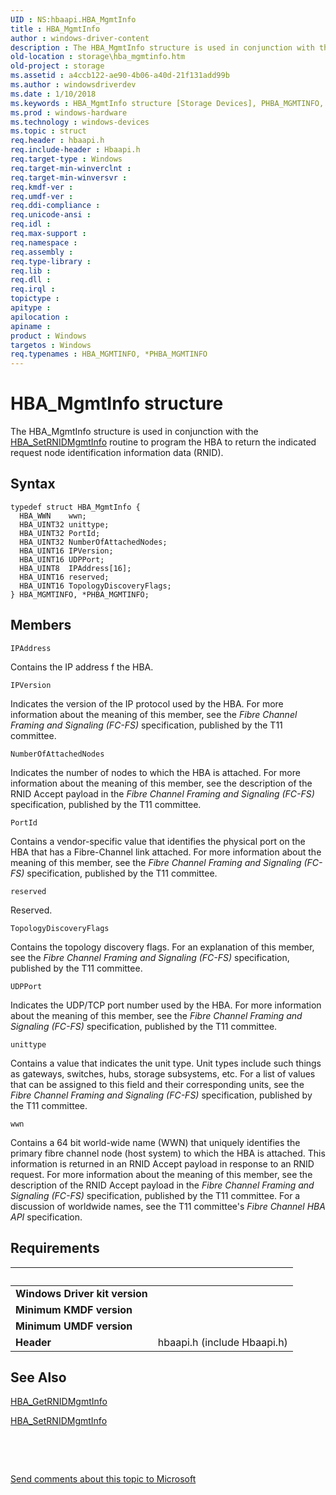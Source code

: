 ```yaml
---
UID : NS:hbaapi.HBA_MgmtInfo
title : HBA_MgmtInfo
author : windows-driver-content
description : The HBA_MgmtInfo structure is used in conjunction with the HBA_SetRNIDMgmtInfo routine to program the HBA to return the indicated request node identification information data (RNID).
old-location : storage\hba_mgmtinfo.htm
old-project : storage
ms.assetid : a4ccb122-ae90-4b06-a40d-21f131add99b
ms.author : windowsdriverdev
ms.date : 1/10/2018
ms.keywords : HBA_MgmtInfo structure [Storage Devices], PHBA_MGMTINFO, PHBA_MGMTINFO structure pointer [Storage Devices], HBA_MgmtInfo, HBA_MGMTINFO structure [Storage Devices], *PHBA_MGMTINFO, hbaapi/PHBA_MGMTINFO, HBA_MGMTINFO, structs-Fibre_d7bcdc56-a999-4d0b-b7f0-88fe53b349b1.xml, hbaapi/HBA_MgmtInfo, storage.hba_mgmtinfo
ms.prod : windows-hardware
ms.technology : windows-devices
ms.topic : struct
req.header : hbaapi.h
req.include-header : Hbaapi.h
req.target-type : Windows
req.target-min-winverclnt : 
req.target-min-winversvr : 
req.kmdf-ver : 
req.umdf-ver : 
req.ddi-compliance : 
req.unicode-ansi : 
req.idl : 
req.max-support : 
req.namespace : 
req.assembly : 
req.type-library : 
req.lib : 
req.dll : 
req.irql : 
topictype : 
apitype : 
apilocation : 
apiname : 
product : Windows
targetos : Windows
req.typenames : HBA_MGMTINFO, *PHBA_MGMTINFO
---
```


# HBA_MgmtInfo structure
The HBA_MgmtInfo structure is used in conjunction with the <a href="..\hbaapi\nf-hbaapi-hba_setrnidmgmtinfo.md">HBA_SetRNIDMgmtInfo</a> routine to program the HBA to return the indicated request node identification information data (RNID).

## Syntax
````
typedef struct HBA_MgmtInfo {
  HBA_WWN    wwn;
  HBA_UINT32 unittype;
  HBA_UINT32 PortId;
  HBA_UINT32 NumberOfAttachedNodes;
  HBA_UINT16 IPVersion;
  HBA_UINT16 UDPPort;
  HBA_UINT8  IPAddress[16];
  HBA_UINT16 reserved;
  HBA_UINT16 TopologyDiscoveryFlags;
} HBA_MGMTINFO, *PHBA_MGMTINFO;
````

## Members


`IPAddress`

Contains the IP address f the HBA.

`IPVersion`

Indicates the version of the IP protocol used by the HBA. For more information about the meaning of this member, see the <i>Fibre Channel Framing and Signaling (FC-FS) </i>specification, published by the T11 committee.

`NumberOfAttachedNodes`

Indicates the number of nodes to which the HBA is attached. For more information about the meaning of this member, see the description of the RNID Accept payload in the <i>Fibre Channel Framing and Signaling (FC-FS) </i>specification, published by the T11 committee.

`PortId`

Contains a vendor-specific value that identifies the physical port on the HBA that has a Fibre-Channel link attached. For more information about the meaning of this member, see the <i>Fibre Channel Framing and Signaling (FC-FS) </i>specification, published by the T11 committee.

`reserved`

Reserved.

`TopologyDiscoveryFlags`

Contains the topology discovery flags. For an explanation of this member, see the <i>Fibre Channel Framing and Signaling (FC-FS) </i>specification, published by the T11 committee.

`UDPPort`

Indicates the UDP/TCP port number used by the HBA. For more information about the meaning of this member, see the <i>Fibre Channel Framing and Signaling (FC-FS) </i>specification, published by the T11 committee.

`unittype`

Contains a value that indicates the unit type. Unit types include such things as gateways, switches, hubs, storage subsystems, etc. For a list of values that can be assigned to this field and their corresponding units, see the <i>Fibre Channel Framing and Signaling (FC-FS) </i>specification, published by the T11 committee.

`wwn`

Contains a 64 bit world-wide name (WWN) that uniquely identifies the primary fibre channel node (host system) to which the HBA is attached. This information is returned in an RNID Accept payload in response to an RNID request. For more information about the meaning of this member, see the description of the RNID Accept payload in the <i>Fibre Channel Framing and Signaling (FC-FS) </i>specification, published by the T11 committee. For a discussion of worldwide names, see the T11 committee's <i>Fibre Channel HBA API</i> specification.


## Requirements
| &nbsp; | &nbsp; |
| ---- |:---- |
| **Windows Driver kit version** |  |
| **Minimum KMDF version** |  |
| **Minimum UMDF version** |  |
| **Header** | hbaapi.h (include Hbaapi.h) |

## See Also

<a href="..\hbaapi\nf-hbaapi-hba_getrnidmgmtinfo.md">HBA_GetRNIDMgmtInfo</a>

<a href="..\hbaapi\nf-hbaapi-hba_setrnidmgmtinfo.md">HBA_SetRNIDMgmtInfo</a>

 

 

<a href="mailto:wsddocfb@microsoft.com?subject=Documentation%20feedback [storage\storage]:%20HBA_MgmtInfo structure%20 RELEASE:%20(1/10/2018)&amp;body=%0A%0APRIVACY STATEMENT%0A%0AWe use your feedback to improve the documentation. We don't use your email address for any other purpose, and we'll remove your email address from our system after the issue that you're reporting is fixed. While we're working to fix this issue, we might send you an email message to ask for more info. Later, we might also send you an email message to let you know that we've addressed your feedback.%0A%0AFor more info about Microsoft's privacy policy, see http://privacy.microsoft.com/en-us/default.aspx." title="Send comments about this topic to Microsoft">Send comments about this topic to Microsoft</a>